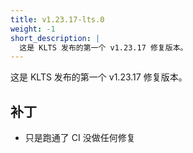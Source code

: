 ```yaml
---
title: v1.23.17-lts.0
weight: -1
short_description: |
  这是 KLTS 发布的第一个 v1.23.17 修复版本。
---
```


这是 KLTS 发布的第一个 v1.23.17 修复版本。

## 补丁

- 只是跑通了 CI 没做任何修复
